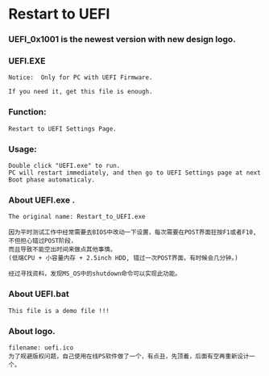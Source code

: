 # Restart to UEFI
	
### UEFI_0x1001 is the newest version with new design logo.
	
### UEFI.EXE 
	Notice:  Only for PC with UEFI Firmware. 
	
	If you need it, get this file is enough.

### Function: 
	Restart to UEFI Settings Page.

### Usage:
	Double click "UEFI.exe" to run. 
 	PC will restart immediately, and then go to UEFI Settings page at next Boot phase automaticaly.

### About UEFI.exe . 
	The original name: Restart_to_UEFI.exe
	
	因为平时测试工作中经常需要去BIOS中改动一下设置，每次需要在POST界面狂按F1或者F10, 不但担心错过POST阶段，
	而且导致不能空出时间来做点其他事情。
	(低端CPU + 小容量内存 + 2.5inch HDD, 错过一次POST界面，有时候会几分钟。)
	
	经过寻找资料，发现MS_OS中的shutdown命令可以实现此功能。

### About UEFI.bat
	This file is a demo file !!!
	
### About logo. 
	filename: uefi.ico
	为了规避版权问题，自己使用在线PS软件做了一个，有点丑，先顶着，后面有空再重新设计一个。
  
